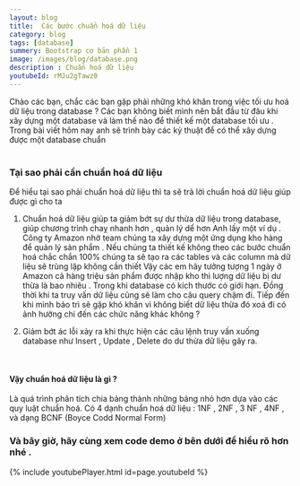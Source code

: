 ```yaml
---
layout: blog
title:  Các bước chuẩn hoá dữ liệu 
category: blog
tags: [database]
summery: Bootstrap cơ bản phần 1   
image: /images/blog/database.png
description : Chuẩn hoá dữ liệu
youtubeId: rMJu2gTawz0
---
```


Chào các bạn, chắc các bạn gặp phải những khó khăn trong việc tối ưu hoá dữ liệu trong database ? Các bạn không biết mình nên
bắt đầu từ đâu khi xây dựng một database và làm thế nào để thiết kế một database tối ưu . Trong bài viết hôm nay anh sẽ trình bày
các kỷ thuật để có thể xây dựng được một database chuẩn 
<br><br>

### Tại sao phải cần chuẩn hoá dữ liệu
Để hiểu tại sao phải chuẩn hoá dữ liệu thì ta sẽ trả lời chuẩn hoá dữ liệu giúp được gì cho ta 
1. Chuẩn hoá dữ liệu giúp ta giảm bớt sự dư thừa dữ liệu trong database, giúp chương trình chaỵ nhanh hơn , quản lý dể hơn
Anh lấy một ví dụ . Công ty Amazon nhờ team chúng ta xây dựng một ứng dụng kho hàng để quản lý sản phẩm . Nếu chúng ta
thiết kế không theo các bước chuẩn hoá chắc chắn 100% chúng ta sẽ tạo ra các tables và các column mà dữ liệu sẽ trùng lặp không cần thiết
Vậy các em hãy tưởng tượng 1 ngày ở Amazon cả hàng triệu sản phẩm được nhập kho thì lượng dữ liệu bị dư thừa là bao nhiêu . 
Trong khi database có kích thước có giới hạn. Đồng thời khi ta truy vấn dữ liệu cũng sẽ làm cho câu query chậm đi. Tiếp đến khi mình bảo trì 
sẽ gặp khó khăn vì không biết dữ liệu thừa đó xoá đi có ảnh hưởng chi đến các chức năng khác không ?

2. Giảm bớt ác lỗi xảy ra khi thực hiện các câu lệnh truy vấn xuống database như Insert , Update , Delete do dư
thừa dữ liệu gây ra.
<br>

#### Vậy chuẩn hoá dữ liệu là gì ?
Là quá trình phân tích chia bảng thành những bảng nhỏ hơn dựa vào các quy luật chuẩn hoá.
Có 4 dạnh  chuẩn hoá dữ liệu  : 1NF , 2NF , 3 NF , 4NF , và dạng BCNF (Boyce Codd Normal Form) 


### Và bây giờ, hãy cùng xem code demo ở bên dưới để hiểu rõ hơn nhé . 
{% include youtubePlayer.html id=page.youtubeId %}